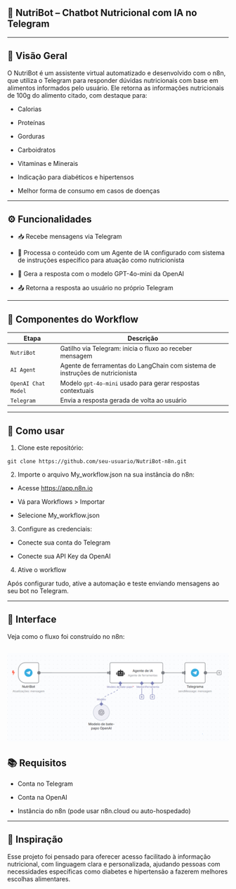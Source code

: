## 🤖 NutriBot – Chatbot Nutricional com IA no Telegram
---
## 📌 Visão Geral
O NutriBot é um assistente virtual automatizado e desenvolvido com o n8n, que utiliza o Telegram para responder dúvidas nutricionais com base em alimentos informados pelo usuário. Ele retorna as informações nutricionais de 100g do alimento citado, com destaque para:

- Calorias

- Proteínas

- Gorduras

- Carboidratos

- Vitaminas e Minerais

- Indicação para diabéticos e hipertensos

- Melhor forma de consumo em casos de doenças
---

## ⚙️ Funcionalidades
- 📥 Recebe mensagens via Telegram

- 🧠 Processa o conteúdo com um Agente de IA configurado com sistema de instruções específico para atuação como nutricionista

- 💬 Gera a resposta com o modelo GPT-4o-mini da OpenAI

- 📤 Retorna a resposta ao usuário no próprio Telegram

---

## 🧩 Componentes do Workflow

| Etapa               | Descrição                                                                     |
| ------------------- | ----------------------------------------------------------------------------- |
| `NutriBot`          | Gatilho via Telegram: inicia o fluxo ao receber mensagem                      |
| `AI Agent`          | Agente de ferramentas do LangChain com sistema de instruções de nutricionista |
| `OpenAI Chat Model` | Modelo `gpt-4o-mini` usado para gerar respostas contextuais                   |
| `Telegram`          | Envia a resposta gerada de volta ao usuário                                   |


---
## 🚀 Como usar

1. Clone este repositório:

```
git clone https://github.com/seu-usuario/NutriBot-n8n.git

```

2. Importe o arquivo My_workflow.json na sua instância do n8n:

- Acesse https://app.n8n.io

- Vá para Workflows > Importar

- Selecione My_workflow.json

3. Configure as credenciais:

- Conecte sua conta do Telegram

- Conecte sua API Key da OpenAI

4. Ative o workflow

Após configurar tudo, ative a automação e teste enviando mensagens ao seu bot no Telegram.

---
## 📸 Interface
Veja como o fluxo foi construído no n8n:

![Fluxo NutriBot](./fluxo-nutribot.png)
---

## 📚 Requisitos
- Conta no Telegram

- Conta na OpenAI

- Instância do n8n (pode usar n8n.cloud ou auto-hospedado)

---
## 🧠 Inspiração
Esse projeto foi pensado para oferecer acesso facilitado à informação nutricional, com linguagem clara e personalizada, ajudando pessoas com necessidades específicas como diabetes e hipertensão a fazerem melhores escolhas alimentares.

